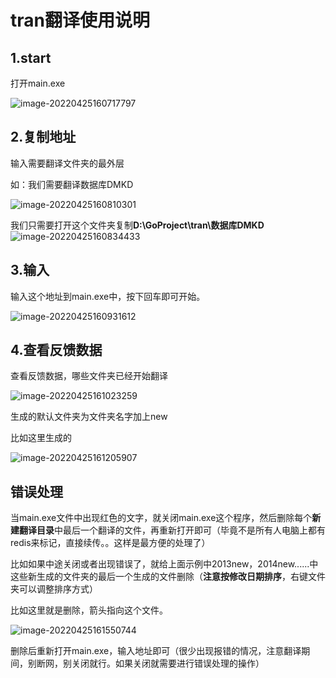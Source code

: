 # tran翻译使用说明

## 1.start

打开main.exe

![image-20220425160717797](C:%5CUsers%5Cwindows%5CAppData%5CRoaming%5CTypora%5Ctypora-user-images%5Cimage-20220425160717797.png)

## 2.复制地址

输入需要翻译文件夹的最外层

如：我们需要翻译数据库DMKD

![image-20220425160810301](C:%5CUsers%5Cwindows%5CAppData%5CRoaming%5CTypora%5Ctypora-user-images%5Cimage-20220425160810301.png)

我们只需要打开这个文件夹复制**D:\GoProject\tran\数据库DMKD**![image-20220425160834433](C:%5CUsers%5Cwindows%5CAppData%5CRoaming%5CTypora%5Ctypora-user-images%5Cimage-20220425160834433.png)

## 3.输入

输入这个地址到main.exe中，按下回车即可开始。

![image-20220425160931612](C:%5CUsers%5Cwindows%5CAppData%5CRoaming%5CTypora%5Ctypora-user-images%5Cimage-20220425160931612.png)

## 4.查看反馈数据

查看反馈数据，哪些文件夹已经开始翻译

![image-20220425161023259](C:%5CUsers%5Cwindows%5CAppData%5CRoaming%5CTypora%5Ctypora-user-images%5Cimage-20220425161023259.png)

生成的默认文件夹为文件夹名字加上new

比如这里生成的

![image-20220425161205907](C:%5CUsers%5Cwindows%5CAppData%5CRoaming%5CTypora%5Ctypora-user-images%5Cimage-20220425161205907.png)

## 错误处理

当main.exe文件中出现红色的文字，就关闭main.exe这个程序，然后删除每个**新建翻译目录**中最后一个翻译的文件，再重新打开即可（毕竟不是所有人电脑上都有redis来标记，直接续传。。这样是最方便的处理了）

比如如果中途关闭或者出现错误了，就给上面示例中2013new，2014new......中这些新生成的文件夹的最后一个生成的文件删除（**注意按修改日期排序**，右键文件夹可以调整排序方式）

比如这里就是删除，箭头指向这个文件。

![image-20220425161550744](C:%5CUsers%5Cwindows%5CAppData%5CRoaming%5CTypora%5Ctypora-user-images%5Cimage-20220425161550744.png)

删除后重新打开main.exe，输入地址即可（很少出现报错的情况，注意翻译期间，别断网，别关闭就行。如果关闭就需要进行错误处理的操作）